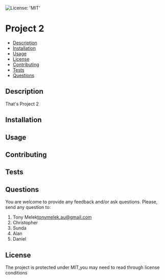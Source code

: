 ![License: 'MIT'](https://img.shields.io/badge/License-MIT-yellow.svg)
# Project 2
* [Description](#description)
* [Installation](#installation)
* [Usage](#usage)
* [License](#license)
* [Contributing](#contributing)
* [Tests](#tests)
* [Questions](#questions)
## Description
That's Project 2
## Installation

## Usage

## Contributing

## Tests

## Questions
You are welcome to provide any feedback and/or ask questions.
Please, send any question to:
1. Tony Melek[tonymelek.au@gmail.com](mailto:tonymelek.au@gmail.com)
2. Christopher
3. Sunda
4. Alan
5. Daniel

## License
The project is protected under MIT,you may need to read through license conditions